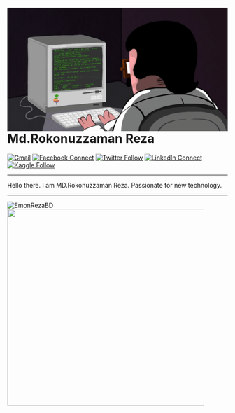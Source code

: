 <a target="_blank" href="https://github.com/EmonRezaBD/"><img width="550" align="right" src="https://github.com/EmonRezaBD/EmonRezaBD/blob/master/programming.gif"></a>

# Md.Rokonuzzaman Reza

[![Gmail](https://img.shields.io/badge/%20-Send%20Mail-black?color=14171A&labelColor=ef5350&logo=gmail&logoColor=ffffff)](mailto:emonreza86@gmail.com?subject=From%20GitHub&cc=rokonuzzamanreza@gmail.com&body=Hi,%20there.%20Found%20you%20from%20GitHub.)
[![Facebook Connect](https://img.shields.io/badge/%20-Connect-blue?color=14171A&labelColor=4679D1&logo=facebook&logoColor=ffffff)](https://www.facebook.com/EmonRezaBD/)
[![Twitter Follow](https://img.shields.io/badge/dynamic/json.svg?color=14171A&labelColor=37474f&logo=twitter&logoColor=4fc3f7&label=&query=%24[0].followers_count&url=https%3A%2F%2Fcdn.syndication.twimg.com%2Fwidgets%2Ffollowbutton%2Finfo.json%3Fscreen_names%3DEmonRezaBD&suffix=%20Followers)](https://twitter.com/EmonRezaBD)
[![LinkedIn Connect](https://img.shields.io/badge/%20-Connect-black?color=14171A&labelColor=212121&logo=linkedin&logoColor=ffffff)](https://www.linkedin.com/in/EmonRezaBD/)
[![Kaggle Follow](https://img.shields.io/badge/%20-Follow-black?color=14171A&labelColor=37474f&logo=kaggle&logoColor=4fc3f7)](https://kaggle.com/EmonRezaBD)

---

Hello there. I am MD.Rokonuzzaman Reza. Passionate for new technology.

---
<img align="left" src="https://github-readme-stats.vercel.app/api?username=EmonRezaBD&theme=synthwave&show_icons=true" alt="EmonRezaBD" />

<a href="https://github.com/EmonRezaBD"> <img align="centre" height=450 width=450 src="https://github-readme-stats.anuraghazra1.vercel.app/api/top-langs/?username=EmonRezaBD&layout=compact&theme=radical" />
</a>


